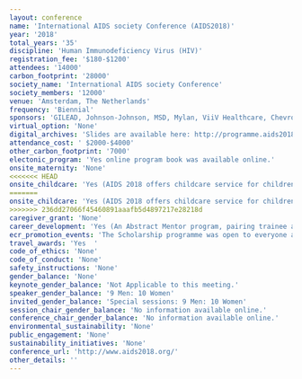 ```yaml
---
layout: conference 
name: 'International AIDS society Conference (AIDS2018)'
year: '2018'
total_years: '35'
discipline: 'Human Immunodeficiency Virus (HIV)'
registration_fee: '$180-$1200'
attendees: '14000'
carbon_footprint: '28000'
society_name: 'International AIDS society Conference'
society_members: '12000'
venue: 'Amsterdam, The Netherlands'
frequency: 'Biennial'
sponsors: 'GILEAD, Johnson-Johnson, MSD, Mylan, ViiV Healthcare, Chevron Human Energy, Hetero, Aurobiondo, AFEW, Gemeente Amsterdam, anRS, Bill and Melinda Gates foundation, Global Affairs Canada, Public Health Agency of Canada, Conrad A Hilton Foundation, Elton John Aids Foundation, Flanders State of Art, FORDFoundation, TheGlobalFund, The Government of the Grand Duchy of Luxembourg, MAC AIDS Fund, Department of Health and Human Services, National Institutes of Health, National Postcode Loterij, Ministry of Foreihn Affairs of the Netherlands, Ministry of Health, Welfare and Sports, OFID, Open Society Foundations, Positive Action, UNAIDS, UNDP, Unicef, World Health Organization, Aidsfonds, Youth Against Aids, devex, fhi360, The Lancet, Clinical Care Options, PLOS publishing group, POZ'
virtual_option: 'None'
digital_archives: 'Slides are available here: http://programme.aids2018.org/?_ga=2.143677430.2134784500.1586857519-1527134809.1586857519'
attendance_cost: ' $2000-$4000'
other_carbon_footprint: '7000'
electonic_program: 'Yes online program book was available online.'
onsite_maternity: 'None'
<<<<<<< HEAD
onsite_childcare: 'Yes (AIDS 2018 offers childcare service for children between the ages of 10 weeks and 12 years. The childcare room is located within the conference venue. The childcare services will be provided by Tante Marloes, who works with certificated and experienced English-speaking nannies. The number of nannies will follow the Dutch Childcare Law ratio. The childcare service itself is provided at no cost for registered AIDS 2018 conference delegates. However, the child has to be registered as an accompanying child at the applicable registration fee and in accordance with the registration terms and conditions. The childcare booking form was available until 6 July 2018. Childcare will be provided on a first-come, first-served basis. AIDS 2018 Childcare Services Terms and Conditions: During these opening hours, morning, lunch and/or afternoon slot(s) can be booked for the accompanying child as follows: Equipment available in the childcare room. The childcare room is located in the conference venue (room K102). The room is child proofed and located near toilet facilities. Access is strictly restricted to caregivers, the accompanying children registered for the childcare service, and the parents/guardians of these children. The sleeping area is equipped with cots for children up to five years old. The play and activity area is equipped with toys and books for different age categories, a lounge/relaxation corner with big pillows and a TV with DVD player, play mats, baby rockers and a small table and stools for art and craft activities. Other equipment available for the comfort of the children are high chairs, toilet seat reducers, bottle warmers, a changing table and nursing pillows.  Activities offered The childcare service provided by Tante Marloes will include a variety of activities for children, appropriate for each age group. Tante Marloes childcare services include a daily programme with arts and crafts, group games, music and movement, board games, story time and dramatic play.  Food and drink Food and snacks will not be provided as part of the childcare services. Parents/guardians can provide necessary food. The nannies will give the child only food and snacks provided by the parent/guardian. A water dispenser will be available in the childcare area. If parents/guardians want to bring any other drink, they can provide the drink and the nannies will give it to the child.  Health Insurance Parents/guardians are required to have their own medical insurance which fully covers their child, including any medical or hospitalization expenses, repatriation in case of medical emergency, accident causing permanent disability or death.  Liability Insurance The parents/guardians will be responsible for any damage caused by their children at all times. The parents/guardians’ liability insurance shall include the coverage for all damages to personal belongings by their child’s own carelessness or negligence (for example, a child stumbles and shatters his or another child’s spectacles, or a child damages her own or another child’s clothes), loss of personal belongings and theft of belongings.  Liability Except gross negligence or willful misconduct, the International AIDS Society and Tante Marloes, the selected childcare provider, shall not be liable for any damage caused. The parent/guardian agrees to indemnify, defend and hold the International AIDS Society and Tante Marloes harmless from and against any and all liability, loss and expense (including attorney’s fees) or any claims arising out of or resulting from its activity and caused by their child. How to book Childcare Services for your Accompanying Child(ren)  Parents/guardians must have submitted the childcare booking form before the 6 July 2018. Childcare booking is not complete until receipt of a written confirmation email stating that the booking has been accepted. Confirmations are sent by email within 4 days of receipt of booking. Parents/guardians will receive a final email from the childcare provider beginning of July 2018, asking to reconfirm their child’s attendance at the childcare services. Parents/guardians must reply to this email within four days. No reply in due time will lead to the childcare booking being cancelled.  Please note In order to have access to the childcare service, the child must be registered as an “accompanying child” for the conference at the applicable registration fee and in accordance with the Terms and Conditions for delegates. In addition, the parent/guardian consent form must be completed for each accompanying child and submitted to the AIDS 2018 Registration Department. Children without an “accompanying children” registration and name badge will not be given access to the conference area, and will therefore not have access to the childcare room.  Additional information It is the parent/guardian’s responsibility to provide all important information related to the child (including allergies and health conditions) when submitting the childcare booking form, and to remind the caregiver on site when checking the child in at the childcare room. For children with special needs, the childcare service provider reserves the right to not accept the application, based on the capacity of the childcare services, on a case-by-case basis. The childcare services will not administer any prescription medicine to the children. Parents/guardians must return to the childcare facility to dispense any medicine to their child. For the health of other children in care, sick children will not be allowed into the childcare facility. Parents/guardians must label all clothes and toys brought to the childcare room with the child’s name. No valuable items can be left with the child in the childcare facility. Parents/guardians must provide a contact number where he/she can be reached at any time while the child is in the childcare room. Parents/guardians shall be available at any time to collect their child in the childcare room in case any problem occurs while their child is being cared for. Parents/guardians or persons authorized by the parents/guardians to check child(ren) in and out need to bring their passport or other ID. For additional questions or inquiries, please contact childcare@aids2018.org.)'
=======
onsite_childcare: 'Yes (AIDS 2018 offers childcare service for children between the ages of 10 weeks and 12 years. The childcare room is located within the conference venue. The childcare services will be provided by Tante Marloes, who works with certificated and experienced English-speaking nannies. The number of nannies will follow the Dutch Childcare Law ratio. The childcare service itself is provided at no cost for registered AIDS 2018 conference delegates. However, the child has to be registered as an accompanying child at the applicable registration fee and in accordance with the registration terms and conditions. The childcare booking form was available until 6 July 2018. Childcare will be provided on a first-come, first-served basis. AIDS 2018 Childcare Services Terms and Conditions Childcare service opening hours Monday, 23 July 2018  08:30-18:30 Tuesday, 24 July 2018  08:30-18:30 Wednesday, 25 July 2018  08:30-18:30 Thursday, 26 July 2018  08:30-18:30 Friday, 27 July 2018  08:30-17:30 During these opening hours, morning, lunch and/or afternoon slot(s) can be booked for the accompanying child as follows: Morning slot: 08:30-12:45 Lunch slot: 12:45-14:15 Afternoon slot: 14:15-18:30 (except on Friday, 14:15-17:30)  Equipment available in the childcare room. The childcare room is located in the conference venue (room K102). The room is child proofed and located near toilet facilities. Access is strictly restricted to caregivers, the accompanying children registered for the childcare service, and the parents/guardians of these children. The sleeping area is equipped with cots for children up to five years old. The play and activity area is equipped with toys and books for different age categories, a lounge/relaxation corner with big pillows and a TV with DVD player, play mats, baby rockers and a small table and stools for art and craft activities. Other equipment available for the comfort of the children are high chairs, toilet seat reducers, bottle warmers, a changing table and nursing pillows.  Activities offered The childcare service provided by Tante Marloes will include a variety of activities for children, appropriate for each age group. Tante Marloes childcare services include a daily programme with arts and crafts, group games, music and movement, board games, story time and dramatic play.  Food and drink Food and snacks will not be provided as part of the childcare services. Parents/guardians can provide necessary food. The nannies will give the child only food and snacks provided by the parent/guardian. A water dispenser will be available in the childcare area. If parents/guardians want to bring any other drink, they can provide the drink and the nannies will give it to the child.  Health Insurance Parents/guardians are required to have their own medical insurance which fully covers their child, including any medical or hospitalization expenses, repatriation in case of medical emergency, accident causing permanent disability or death.  Liability Insurance The parents/guardians will be responsible for any damage caused by their children at all times. The parents/guardians’ liability insurance shall include the coverage for all damages to personal belongings by their child’s own carelessness or negligence (for example, a child stumbles and shatters his or another child’s spectacles, or a child damages her own or another child’s clothes), loss of personal belongings and theft of belongings.  Liability Except gross negligence or willful misconduct, the International AIDS Society and Tante Marloes, the selected childcare provider, shall not be liable for any damage caused. The parent/guardian agrees to indemnify, defend and hold the International AIDS Society and Tante Marloes harmless from and against any and all liability, loss and expense (including attorney’s fees) or any claims arising out of or resulting from its activity and caused by their child. How to book Childcare Services for your Accompanying Child(ren)  Parents/guardians must have submitted the childcare booking form before the 6 July 2018. Childcare booking is not complete until receipt of a written confirmation email stating that the booking has been accepted. Confirmations are sent by email within 4 days of receipt of booking. Parents/guardians will receive a final email from the childcare provider beginning of July 2018, asking to reconfirm their child’s attendance at the childcare services. Parents/guardians must reply to this email within four days. No reply in due time will lead to the childcare booking being cancelled.  Please note In order to have access to the childcare service, the child must be registered as an “accompanying child” for the conference at the applicable registration fee and in accordance with the Terms and Conditions for delegates. In addition, the parent/guardian consent form must be completed for each accompanying child and submitted to the AIDS 2018 Registration Department. Children without an “accompanying children” registration and name badge will not be given access to the conference area, and will therefore not have access to the childcare room.  Additional information It is the parent/guardian’s responsibility to provide all important information related to the child (including allergies and health conditions) when submitting the childcare booking form, and to remind the caregiver on site when checking the child in at the childcare room. For children with special needs, the childcare service provider reserves the right to not accept the application, based on the capacity of the childcare services, on a case-by-case basis. The childcare services will not administer any prescription medicine to the children. Parents/guardians must return to the childcare facility to dispense any medicine to their child. For the health of other children in care, sick children will not be allowed into the childcare facility. Parents/guardians must label all clothes and toys brought to the childcare room with the child’s name. No valuable items can be left with the child in the childcare facility. Parents/guardians must provide a contact number where he/she can be reached at any time while the child is in the childcare room. Parents/guardians shall be available at any time to collect their child in the childcare room in case any problem occurs while their child is being cared for. Parents/guardians or persons authorized by the parents/guardians to check child(ren) in and out need to bring their passport or other ID. For additional questions or inquiries, please contact childcare@aids2018.org.)'
>>>>>>> 236dd27066f45460891aaafb5d4897217e28218d
caregiver_grant: 'None'
career_development: 'Yes (An Abstract Mentor program, pairing trainee abstracts with mentors)'
ecr_promotion_events: 'The Scholarship programme was open to everyone around the world working or volunteering in the field of HIV and AIDS and who is at least 16 years of age at the time of the conference. As per the Conference Coordinating Committee (CCC) scholarship selection criteria, priority is given to:Those whose participation will help enhance their work in their own communities, Those who are able to assist in the transfer of skills and knowledge acquired at the conference, Those whose abstract, workshop or Global Village and Youth Activity has been selected. Financial assistance is offered to delegates from resource-limited settings and communities, key and vulnerable populations, people living with HIV, young people, researchers and students to help them attend the conference. Additional scholarships were available to clinicians and HIV service providers from resource-limited settings, through the IAS Educational Fund. '
travel_awards: 'Yes  '
code_of_ethics: 'None'
code_of_conduct: 'None'
safety_instructions: 'None'
gender_balance: 'None'
keynote_gender_balance: 'Not Applicable to this meeting.'
speaker_gender_balance: '9 Men: 10 Women'
invited_gender_balance: 'Special sessions: 9 Men: 10 Women'
session_chair_gender_balance: 'No information available online.'
conference_chair_gender_balance: 'No information available online.'
environmental_sustainability: 'None'
public_engagement: 'None'
sustainability_initiatives: 'None'
conference_url: 'http://www.aids2018.org/'
other_details: ''
---
```

